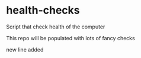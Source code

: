 # health-checks
Script that check health of the computer

This repo will be populated with lots of fancy checks 

new line added
